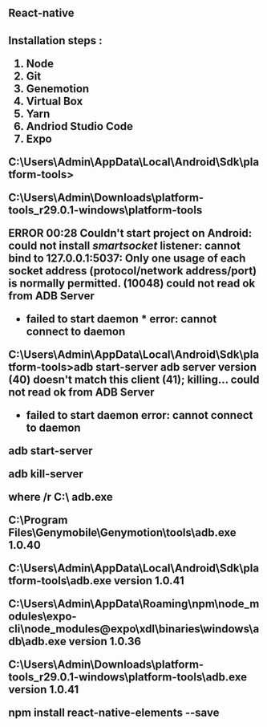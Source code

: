 <h2>React-native<h2>


Installation steps :

1. Node
2. Git
3. Genemotion
4. Virtual Box
5. Yarn
6. Andriod Studio Code
7. Expo


C:\Users\Admin\AppData\Local\Android\Sdk\platform-tools>


C:\Users\Admin\Downloads\platform-tools_r29.0.1-windows\platform-tools


ERROR
00:28
Couldn't start project on Android: could not install *smartsocket* listener: cannot bind to 127.0.0.1:5037: Only one usage of each socket address (protocol/network address/port) is normally permitted. (10048)
could not read ok from ADB Server
* failed to start daemon *
error: cannot connect to daemon



C:\Users\Admin\AppData\Local\Android\Sdk\platform-tools>adb start-server
adb server version (40) doesn't match this client (41); killing...
could not read ok from ADB Server
* failed to start daemon
error: cannot connect to daemon


adb start-server

adb kill-server

where /r C:\ adb.exe



C:\Program Files\Genymobile\Genymotion\tools\adb.exe                                                           
1.0.40

C:\Users\Admin\AppData\Local\Android\Sdk\platform-tools\adb.exe
version 1.0.41

C:\Users\Admin\AppData\Roaming\npm\node_modules\expo-cli\node_modules\@expo\xdl\binaries\windows\adb\adb.exe
version 1.0.36

C:\Users\Admin\Downloads\platform-tools_r29.0.1-windows\platform-tools\adb.exe
version 1.0.41



npm install react-native-elements --save





















